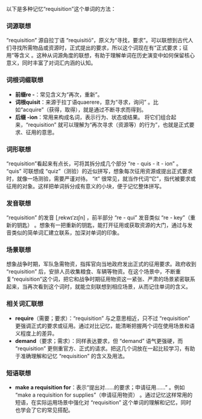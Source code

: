 以下是多种记忆“requisition”这个单词的方法：

### 词源联想
“requisition” 源自拉丁语 “requisitiō”，原义为“寻找，要求”。可以联想到古代人们寻找所需物品或资源时，正式提出的要求，所以这个词现在有“正式要求；征用”等含义 。这种从词源角度的联想，有助于理解单词在历史演变中如何保留核心意义，同时丰富了对词汇内涵的认知。

### 词根词缀联想
 - **前缀re -**：常见含义为“再次，重新”。
 - **词根quisit**：来源于拉丁语quaerere，意为“寻求，询问” 。比如“acquire”（获得，取得），就是通过不断寻求而得到。
 - **后缀 -ion**：常用来构成名词，表示行为、状态或结果。
将它们组合起来，“requisition” 就可以理解为“再次寻求（资源等）的行为”，也就是正式要求、征用的意思。

### 词形联想
“requisition”看起来有点长，可将其拆分成几个部分 “re - quis - it - ion” 。 “quis” 可联想成 “quiz”（测验）的近似拼写，想象每次征用资源或提出正式要求时，就像一场测验，需要严谨对待。 “it” 很常见，就当作代词“它”，指代被要求或征用的对象。这样把单词拆分成有意义的小块，便于记忆整体拼写。

### 发音联想
“requisition” 的发音 [ˌrekwɪˈzɪʃn] ，前半部分 “re - qui” 发音类似 “re - key”（重新的钥匙） 。想象有一把重新的钥匙，能打开征用或获取资源的大门，通过与发音类似的简单词汇建立联系，加深对单词的印象。

### 场景联想
想象战争时期，军队急需物资，指挥官向当地政府发出正式的征用要求。政府收到 “requisition” 后，安排人员收集粮食、车辆等物资。在这个场景中，不断重复“requisition”这个词，把它和战争时期征用物资这一紧张、严肃的场景紧密联系起来，当再次看到这个词时，就能立刻联想到相应场景，从而记住单词的含义。

### 相关词汇联想
 - **require**（需要；要求）：“requisition” 与之意思相近，只不过 “requisition” 更强调正式的要求或征用。通过对比记忆，能清晰把握两个词在使用场景和语义程度上的差异。
 - **demand**（要求；需求）：同样表达要求，但 “demand” 语气更强硬，而 “requisition” 更侧重官方、正式的请求。把这几个词放在一起比较学习，有助于准确理解和记忆 “requisition” 的含义及用法。

### 短语联想
 - **make a requisition for**：表示“提出对……的要求；申请征用……” 。例如 “make a requisition for supplies”（申请征用物资） 。通过记忆这样常用的短语，在实际运用场景中强化对 “requisition” 这个单词的理解和记忆，同时也学会了它的常见搭配。 
